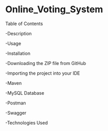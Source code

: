 # Online_Voting_System

Table of Contents

-Description

-Usage

-Installation

-Downloading the ZIP file from GitHub

-Importing the project into your IDE

-Maven

-MySQL Database

-Postman

-Swagger

-Technologies Used


